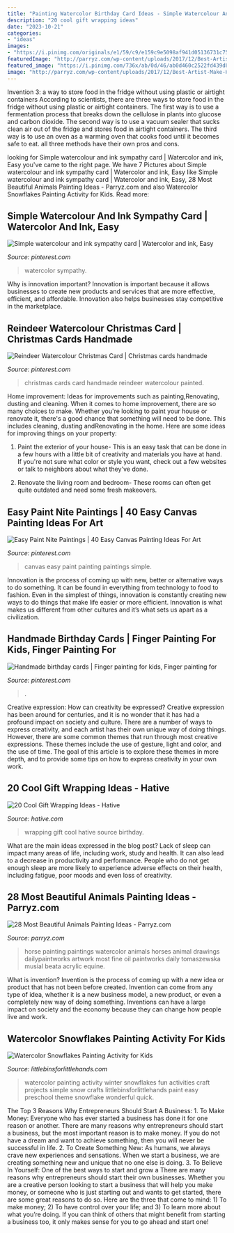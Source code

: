 ```yaml
---
title: "Painting Watercolor Birthday Card Ideas - Simple Watercolour And Ink Sympathy Card"
description: "20 cool gift wrapping ideas"
date: "2023-10-21"
categories:
- "ideas"
images:
- "https://i.pinimg.com/originals/e1/59/c9/e159c9e5098af941d05136731c753522.jpg"
featuredImage: "http://parryz.com/wp-content/uploads/2017/12/Best-Artist-Make-Horse-Painting-525x700.jpg"
featured_image: "https://i.pinimg.com/736x/ab/0d/46/ab0d460c2522fd439d8519e91505227f.jpg"
image: "http://parryz.com/wp-content/uploads/2017/12/Best-Artist-Make-Horse-Painting-525x700.jpg"
---
```



Invention 3: a way to store food in the fridge without using plastic or airtight containers
According to scientists, there are three ways to store food in the fridge without using plastic or airtight containers. The first way is to use a fermentation process that breaks down the cellulose in plants into glucose and carbon dioxide. The second way is to use a vacuum sealer that sucks clean air out of the fridge and stores food in airtight containers. The third way is to use an oven as a warming oven that cooks food until it becomes safe to eat. all three methods have their own pros and cons.

	

		
looking for Simple watercolour and ink sympathy card | Watercolor and ink, Easy you've came to the right page. We have 7 Pictures about Simple watercolour and ink sympathy card | Watercolor and ink, Easy like Simple watercolour and ink sympathy card | Watercolor and ink, Easy, 28 Most Beautiful Animals Painting Ideas - Parryz.com and also Watercolor Snowflakes Painting Activity for Kids. Read more:
		
    
## Simple Watercolour And Ink Sympathy Card | Watercolor And Ink, Easy

<img loading=lazy src="https://i.pinimg.com/736x/cc/d9/fc/ccd9fc66099c1069076ae0e5adb312db.jpg" onerror="this.onerror=null;this.src='https://tse3.mm.bing.net/th?id=OIP.azP2WJRrGdSX_oQM7FpuIAHaJ3&amp;pid=15.1';" alt="Simple watercolour and ink sympathy card | Watercolor and ink, Easy">

_Source: pinterest.com_

>watercolor sympathy. 

	

Why is innovation important?
Innovation is important because it allows businesses to create new products and services that are more effective, efficient, and affordable. Innovation also helps businesses stay competitive in the marketplace.

    
## Reindeer Watercolour Christmas Card | Christmas Cards Handmade

<img loading=lazy src="https://i.pinimg.com/736x/61/99/ea/6199ea33c37818e9cb59dcc0dfd74533.jpg" onerror="this.onerror=null;this.src='https://tse3.mm.bing.net/th?id=OIP.z12_OvbkpD0QSefT04ffIwHaKg&amp;pid=15.1';" alt="Reindeer Watercolour Christmas Card | Christmas cards handmade">

_Source: pinterest.com_

>christmas cards card handmade reindeer watercolour painted. 

	

Home improvement: Ideas for improvements such as painting,Renovating, dusting and cleaning.
When it comes to home improvement, there are so many choices to make. Whether you're looking to paint your house or renovate it, there's a good chance that something will need to be done. This includes cleaning, dusting andRenovating in the home. Here are some ideas for improving things on your property: 
1. Paint the exterior of your house- This is an easy task that can be done in a few hours with a little bit of creativity and materials you have at hand. If you're not sure what color or style you want, check out a few websites or talk to neighbors about what they've done. 

2. Renovate the living room and bedroom- These rooms can often get quite outdated and need some fresh makeovers.

    
## Easy Paint Nite Paintings | 40 Easy Canvas Painting Ideas For Art

<img loading=lazy src="https://i.pinimg.com/736x/ab/0d/46/ab0d460c2522fd439d8519e91505227f.jpg" onerror="this.onerror=null;this.src='https://tse2.mm.bing.net/th?id=OIP.kiqhG3nhIJnsqTNH2iVxNAHaLt&amp;pid=15.1';" alt="Easy Paint Nite Paintings | 40 Easy Canvas Painting Ideas For Art">

_Source: pinterest.com_

>canvas easy paint painting paintings simple. 

	

Innovation is the process of coming up with new, better or alternative ways to do something. It can be found in everything from technology to food to fashion. Even in the simplest of things, innovation is constantly creating new ways to do things that make life easier or more efficient. Innovation is what makes us different from other cultures and it’s what sets us apart as a civilization.

    
## Handmade Birthday Cards | Finger Painting For Kids, Finger Painting For

<img loading=lazy src="https://i.pinimg.com/originals/e1/59/c9/e159c9e5098af941d05136731c753522.jpg" onerror="this.onerror=null;this.src='https://tse1.mm.bing.net/th?id=OIP.uZ_fMTcneS-xgCXoWcmh0AHaJ4&amp;pid=15.1';" alt="Handmade birthday cards | Finger painting for kids, Finger painting for">

_Source: pinterest.com_

>. 

	

Creative expression: How can creativity be expressed?
Creative expression has been around for centuries, and it is no wonder that it has had a profound impact on society and culture. There are a number of ways to express creativity, and each artist has their own unique way of doing things. However, there are some common themes that run through most creative expressions. These themes include the use of gesture, light and color, and the use of time. The goal of this article is to explore these themes in more depth, and to provide some tips on how to express creativity in your own work.

    
## 20 Cool Gift Wrapping Ideas - Hative

<img loading=lazy src="https://hative.com/wp-content/uploads/2014/10/gift-wrapping-ideas/4-cool-gift-wrapping-ideas.jpg" onerror="this.onerror=null;this.src='https://tse3.mm.bing.net/th?id=OIP.DM290G5GGwFg2ZJmXLjxnAHaLH&amp;pid=15.1';" alt="20 Cool Gift Wrapping Ideas - Hative">

_Source: hative.com_

>wrapping gift cool hative source birthday. 

	

What are the main ideas expressed in the blog post?
Lack of sleep can impact many areas of life, including work, study and health. It can also lead to a decrease in productivity and performance. People who do not get enough sleep are more likely to experience adverse effects on their health, including fatigue, poor moods and even loss of creativity.

    
## 28 Most Beautiful Animals Painting Ideas - Parryz.com

<img loading=lazy src="http://parryz.com/wp-content/uploads/2017/12/Best-Artist-Make-Horse-Painting-525x700.jpg" onerror="this.onerror=null;this.src='https://tse1.mm.bing.net/th?id=OIP.D-int2-UTg2bdefUsloSPQHaJ4&amp;pid=15.1';" alt="28 Most Beautiful Animals Painting Ideas - Parryz.com">

_Source: parryz.com_

>horse painting paintings watercolor animals horses animal drawings dailypaintworks artwork most fine oil paintworks daily tomaszewska musial beata acrylic equine. 

	

What is invention?
Invention is the process of coming up with a new idea or product that has not been before created. Invention can come from any type of idea, whether it is a new business model, a new product, or even a completely new way of doing something. Inventions can have a large impact on society and the economy because they can change how people live and work.

    
## Watercolor Snowflakes Painting Activity For Kids

<img loading=lazy src="https://littlebinsforlittlehands.com/wp-content/uploads/2014/12/Watercolor-Snowflakes-Winter-painting-activity-680x952.jpg" onerror="this.onerror=null;this.src='https://tse2.mm.bing.net/th?id=OIP.vSQEeCie4VKkcOL-YTgKNAHaKX&amp;pid=15.1';" alt="Watercolor Snowflakes Painting Activity for Kids">

_Source: littlebinsforlittlehands.com_

>watercolor painting activity winter snowflakes fun activities craft projects simple snow crafts littlebinsforlittlehands paint easy preschool theme snowflake wonderful quick. 

	

The Top 3 Reasons Why Entrepreneurs Should Start A Business: 1. To Make Money: Everyone who has ever started a business has done it for one reason or another. There are many reasons why entrepreneurs should start a business, but the most important reason is to make money. If you do not have a dream and want to achieve something, then you will never be successful in life. 2. To Create Something New: As humans, we always crave new experiences and sensations. When we start a business, we are creating something new and unique that no one else is doing. 3. To Believe In Yourself: One of the best ways to start and grow a
There are many reasons why entrepreneurs should start their own businesses. Whether you are a creative person looking to start a business that will help you make money, or someone who is just starting out and wants to get started, there are some great reasons to do so. Here are the three that come to mind: 1) To make money; 2) To have control over your life; and 3) To learn more about what you’re doing. If you can think of others that might benefit from starting a business too, it only makes sense for you to go ahead and start one!

